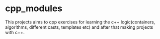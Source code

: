 # cpp_modules
This projects aims to cpp exercises for learning the c++ logic(containers, algorithms, different casts, templates etc) and after that making projects with c++.
